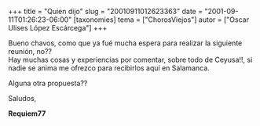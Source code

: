 +++
title = "Quien dijo"
slug = "20010911012623363"
date = "2001-09-11T01:26:23-06:00"
[taxonomies]
tema = ["ChorosViejos"]
autor = ["Oscar Ulises López Escárcega"]
+++

Bueno chavos, como que ya fué mucha espera para realizar la siguiente
reunión, no??  
Hay muchas cosas y experiencias por comentar, sobre todo de Ceyusa!!, si
nadie se anima me ofrezco para recibirlos aquí en Salamanca.

Alguna otra propuesta??

Saludos,

**Requiem77**

